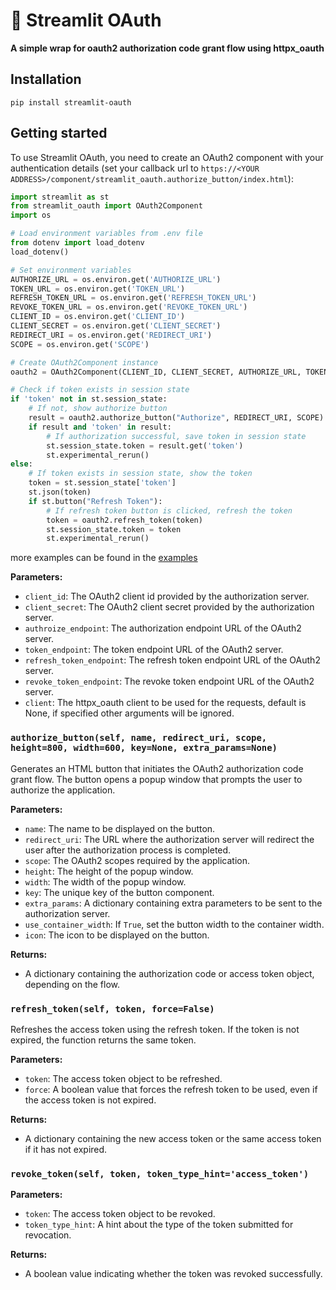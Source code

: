# 🔐 Streamlit OAuth

**A simple wrap for oauth2 authorization code grant flow using httpx_oauth**

## Installation

`pip install streamlit-oauth`

## Getting started

To use Streamlit OAuth, you need to create an OAuth2 component with your authentication details (set your callback url to `https://<YOUR ADDRESS>/component/streamlit_oauth.authorize_button/index.html`):

```python
import streamlit as st
from streamlit_oauth import OAuth2Component
import os

# Load environment variables from .env file
from dotenv import load_dotenv
load_dotenv()

# Set environment variables
AUTHORIZE_URL = os.environ.get('AUTHORIZE_URL')
TOKEN_URL = os.environ.get('TOKEN_URL')
REFRESH_TOKEN_URL = os.environ.get('REFRESH_TOKEN_URL')
REVOKE_TOKEN_URL = os.environ.get('REVOKE_TOKEN_URL')
CLIENT_ID = os.environ.get('CLIENT_ID')
CLIENT_SECRET = os.environ.get('CLIENT_SECRET')
REDIRECT_URI = os.environ.get('REDIRECT_URI')
SCOPE = os.environ.get('SCOPE')

# Create OAuth2Component instance
oauth2 = OAuth2Component(CLIENT_ID, CLIENT_SECRET, AUTHORIZE_URL, TOKEN_URL, REFRESH_TOKEN_URL, REVOKE_TOKEN_URL)

# Check if token exists in session state
if 'token' not in st.session_state:
    # If not, show authorize button
    result = oauth2.authorize_button("Authorize", REDIRECT_URI, SCOPE)
    if result and 'token' in result:
        # If authorization successful, save token in session state
        st.session_state.token = result.get('token')
        st.experimental_rerun()
else:
    # If token exists in session state, show the token
    token = st.session_state['token']
    st.json(token)
    if st.button("Refresh Token"):
        # If refresh token button is clicked, refresh the token
        token = oauth2.refresh_token(token)
        st.session_state.token = token
        st.experimental_rerun()

```

more examples can be found in the [examples](https://github.com/dnplus/streamlit-oauth/tree/main/examples)

**Parameters:**

* `client_id`: The OAuth2 client id provided by the authorization server.
* `client_secret`: The OAuth2 client secret provided by the authorization server.
* `authroize_endpoint`: The authorization endpoint URL of the OAuth2 server.
* `token_endpoint`: The token endpoint URL of the OAuth2 server.
* `refresh_token_endpoint`: The refresh token endpoint URL of the OAuth2 server.
* `revoke_token_endpoint`: The revoke token endpoint URL of the OAuth2 server.
* `client`: The httpx_oauth client to be used for the requests, default is None, if specified other arguments will be ignored.

### `authorize_button(self, name, redirect_uri, scope, height=800, width=600, key=None, extra_params=None)`

Generates an HTML button that initiates the OAuth2 authorization code grant flow. The button opens a popup window that prompts the user to authorize the application.

**Parameters:**

* `name`: The name to be displayed on the button.
* `redirect_uri`: The URL where the authorization server will redirect the user after the authorization process is completed.
* `scope`: The OAuth2 scopes required by the application.
* `height`: The height of the popup window.
* `width`: The width of the popup window.
* `key`: The unique key of the button component.
* `extra_params`: A dictionary containing extra parameters to be sent to the authorization server.
* `use_container_width`: If `True`, set the button width to the container width.
* `icon`: The icon to be displayed on the button.

**Returns:**

* A dictionary containing the authorization code or access token object, depending on the flow.

### `refresh_token(self, token, force=False)`

Refreshes the access token using the refresh token. If the token is not expired, the function returns the same token.

**Parameters:**

* `token`: The access token object to be refreshed.
* `force`: A boolean value that forces the refresh token to be used, even if the access token is not expired.

**Returns:**

* A dictionary containing the new access token or the same access token if it has not expired.

### `revoke_token(self, token, token_type_hint='access_token')`

**Parameters:**

* `token`: The access token object to be revoked.
* `token_type_hint`: A hint about the type of the token submitted for revocation.

**Returns:**

* A boolean value indicating whether the token was revoked successfully.
